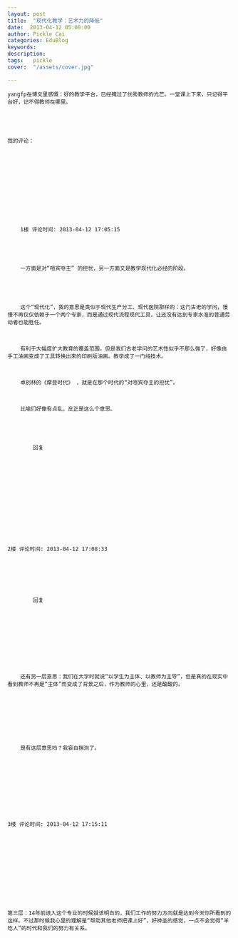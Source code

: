 ```yaml
---
layout: post  
title:  "现代化教学：艺术力的降低"
date:  2013-04-12 05:00:00
author: Pickle Cai  
categories: EduBlog  
keywords: 
description:   
tags:	pickle   
cover:  "/assets/cover.jpg"  

---
```




	yangfp在博文里感慨：好的教学平台，已经掩过了优秀教师的光芒。一堂课上下来，只记得平台好，记不得教师在哪里。





	我的评论：





	 





	

		1楼 评论时间: 2013-04-12 17:05:15



	

		一方面是对“喧宾夺主” 的担忧，另一方面又是教学现代化必经的阶段。



	

		这个“现代化”，我的意思是类似于现代生产分工、现代医院那样的：这门古老的学问，慢慢不再仅仅依赖于一个两个专家，而是通过现代流程现代工具，让还没有达到专家水准的普通劳动者也能胜任。

	

		有利于大幅度扩大教育的覆盖范围，但是我们古老学问的艺术性似乎不那么强了，好像由手工油画变成了工具转换出来的印刷版油画。教学成了一门纯技术。

	

		卓别林的《摩登时代》 ，就是在那个时代的“对喧宾夺主的担忧”。

	

		比喻们好像有点乱，反正是这么个意思。

	

		

			回复



	





	

		 



	2楼 评论时间: 2013-04-12 17:08:33



	

		

			回复



	





	

		还有另一层意思：我们在大学时就说“以学生为主体、以教师为主导”，但是真的在现实中看到教师不再是“主体”而变成了背景之后，作为教师的心里，还是酸酸的。



	



	

		是有这层意思吗？我妄自揣测了。





	 





	3楼 评论时间: 2013-04-12 17:15:11



	

	







	第三层：14年前进入这个专业的时候就该明白的，我们工作的努力方向就是达到今天你所看到的这样。不过那时候我心里的理解是“帮助其他老师把课上好”，好神圣的感觉，一点不会觉得“羊吃人”的时代和我们的努力有关系。





		    
